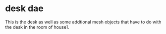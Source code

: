 # desk dae 

This is the desk as well as some addtional mesh objects that have to do with the desk in the room of house1.